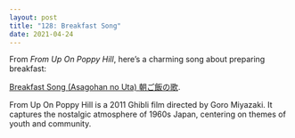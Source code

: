 ```yaml
---
layout: post
title: "128: Breakfast Song"
date: 2021-04-24
---
```


From *From Up On Poppy Hill*, here’s a charming song about preparing breakfast:

[Breakfast Song (Asagohan no Uta) 朝ご飯の歌](https://youtu.be/GZWuVafxAUg). 

From Up On Poppy Hill is a 2011 Ghibli film directed by Goro Miyazaki. It captures the nostalgic atmosphere of 1960s Japan, centering on themes of youth and community.